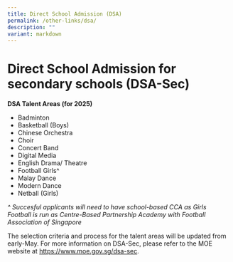 ```yaml
---
title: Direct School Admission (DSA)
permalink: /other-links/dsa/
description: ""
variant: markdown
---
```

# Direct School Admission for secondary schools (DSA-Sec)

**DSA Talent Areas (for 2025)**
* Badminton
* Basketball (Boys)
* Chinese Orchestra
* Choir
* Concert Band
* Digital Media 
* English Drama/ Theatre
* Football Girls^ 
* Malay Dance
* Modern Dance
* Netball (Girls)

*^ Succesful applicants will need to have school-based CCA as Girls Football is run as Centre-Based Partnership Academy with Football Association of Singapore*

The selection criteria and process for the talent areas will be updated from early-May. For more information on DSA-Sec, please refer to the MOE website at https://www.moe.gov.sg/dsa-sec.